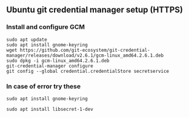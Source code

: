 ## Ubuntu git credential manager setup (HTTPS)
### Install and configure GCM
```
sudo apt update
sudo apt install gnome-keyring
wget https://github.com/git-ecosystem/git-credential-manager/releases/download/v2.6.1/gcm-linux_amd64.2.6.1.deb
sudo dpkg -i gcm-linux_amd64.2.6.1.deb
git-credential-manager configure
git config --global credential.credentialStore secretservice
```
### In case of error try these
```
sudo apt install gnome-keyring
```
```
sudo apt install libsecret-1-dev
```

